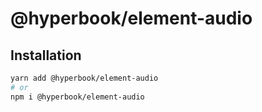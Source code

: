 # @hyperbook/element-audio

## Installation

```sh
yarn add @hyperbook/element-audio
# or
npm i @hyperbook/element-audio
```
